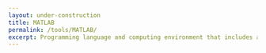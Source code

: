 ```yaml
---
layout: under-construction
title: MATLAB
permalink: /tools/MATLAB/
excerpt: Programming language and computing environment that includes algorithms used in analysing multiple plausible futures, e.g. optimisation, and CART
---
```

